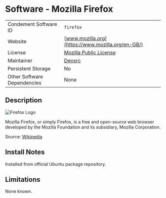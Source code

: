 # Software - Mozilla Firefox

|                             |                                                              |
| --------------------------- | ------------------------------------------------------------ |
| Condement Software ID       | `firefox`                                                    |
| Website                     | [www.mozilla.org](https://www.mozilla.org/en-GB/)            |
| License                     | [Mozilla Public License](https://www.mozilla.org/en-US/MPL/) |
| Maintainer                  | [Deosrc](https://github.com/deosrc)                          |
| Persistent Storage          | No                                                           |
| Other Software Dependencies | None                                                         |

## Description

![Firefox Logo](https://www.mozilla.org/media/img/logos/firefox/logo-quantum.9c5e96634f92.png)

Mozilla Firefox, or simply Firefox, is a free and open-source web browser
developed by the Mozilla Foundation and its subsidiary, Mozilla Corporation.

Source: [Wikipedia](https://en.wikipedia.org/wiki/Firefox)

## Install Notes

Installed from official Ubuntu package repository.

## Limitations

None known.
